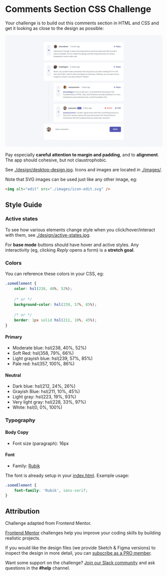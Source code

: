 # Comments Section CSS Challenge

Your challenge is to build out this comments section in HTML and CSS and get it looking as close to the design as possible:

![Design preview for the Interactive comments section coding challenge](./design/desktop-design.jpg)

Pay especially **careful attention to margin and padding**, and to **alignment**. The app should cohesive, but not claustrophobic.

See [./design/desktop-design.jpg](./design/desktop-design.jpg). Icons and images are located in [./images/](./images/).

Note that SVG images can be used just like any other image, eg:

```html
<img alt="edit" src="./images/icon-edit.svg" />
```


## Style Guide

### Active states

To see how various elements change style when you click/hover/interact with them, see [./design/active-states.jpg](./design/active-states.jpg).

For **base mode** buttons should have hover and active styles. Any interactivity (eg, clicking _Reply_ opens a form) is a **stretch goal**.


### Colors

You can reference these colors in your CSS, eg:

```css
.someElement {
    color: hsl(238, 40%, 52%);

    /* or */
    background-color: hsl(239, 57%, 85%);

    /* or */
    border: 1px solid hsl(211, 10%, 45%);
}
```

#### Primary

- Moderate blue: hsl(238, 40%, 52%)
- Soft Red: hsl(358, 79%, 66%)
- Light grayish blue: hsl(239, 57%, 85%)
- Pale red: hsl(357, 100%, 86%)

#### Neutral

- Dark blue: hsl(212, 24%, 26%)
- Grayish Blue: hsl(211, 10%, 45%)
- Light gray: hsl(223, 19%, 93%)
- Very light gray: hsl(228, 33%, 97%)
- White: hsl(0, 0%, 100%)

### Typography

#### Body Copy

- Font size (paragraph): 16px

#### Font

- Family: [Rubik](https://fonts.google.com/specimen/Rubik)

The font is already setup in your [index.html](./index.html). Example usage:

```css
.someElement {
    font-family: 'Rubik', sans-serif;
}
```


## Attribution

Challenge adapted from Frontend Mentor.

[Frontend Mentor](https://www.frontendmentor.io) challenges help you improve your coding skills by building realistic projects.

If you would like the design files (we provide Sketch & Figma versions) to inspect the design in more detail, you can [subscribe as a PRO member](https://www.frontendmentor.io/pro).

Want some support on the challenge? [Join our Slack community](https://www.frontendmentor.io/slack) and ask questions in the **#help** channel.
